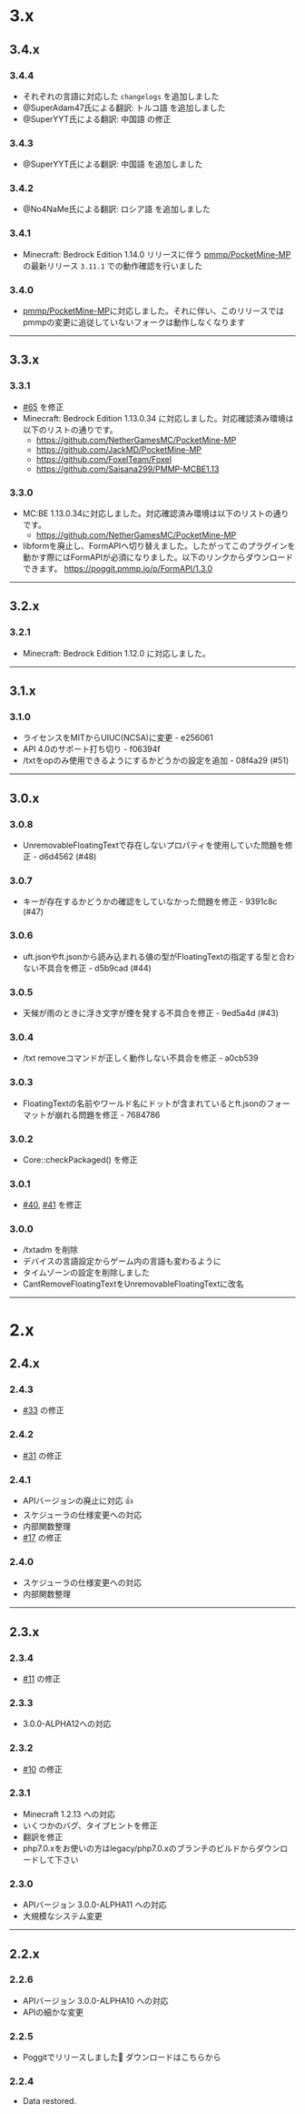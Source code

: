 # 3.x

## 3.4.x

### 3.4.4

- それぞれの言語に対応した `changelogs` を追加しました
- @SuperAdam47氏による翻訳: トルコ語 を追加しました
- @SuperYYT氏による翻訳: 中国語 の修正

### 3.4.3

- @SuperYYT氏による翻訳: 中国語 を追加しました

### 3.4.2

- @No4NaMe氏による翻訳: ロシア語 を追加しました

### 3.4.1

- Minecraft: Bedrock Edition 1.14.0 リリースに伴う [pmmp/PocketMine-MP](https://github.com/pmmp/PocketMine-MP) の最新リリース `3.11.1` での動作確認を行いました

### 3.4.0

- [pmmp/PocketMine-MP](https://github.com/pmmp/PocketMine-MP)に対応しました。それに伴い、このリリースではpmmpの変更に追従していないフォークは動作しなくなります

***

## 3.3.x

### 3.3.1

- [#65](https://github.com/fuyutsuki/Texter/issues/65) を修正
- Minecraft: Bedrock Edition 1.13.0.34 に対応しました。対応確認済み環境は以下のリストの通りです。
  * https://github.com/NetherGamesMC/PocketMine-MP
  * https://github.com/JackMD/PocketMine-MP
  * https://github.com/FoxelTeam/Foxel
  * https://github.com/Saisana299/PMMP-MCBE1.13
  
### 3.3.0

- MC:BE 1.13.0.34に対応しました。対応確認済み環境は以下のリストの通りです。
  * https://github.com/NetherGamesMC/PocketMine-MP
- libformを廃止し、FormAPIへ切り替えました。したがってこのプラグインを動かす際にはFormAPIが必須になりました。以下のリンクからダウンロードできます。
  https://poggit.pmmp.io/p/FormAPI/1.3.0

***

## 3.2.x

### 3.2.1

- Minecraft: Bedrock Edition 1.12.0 に対応しました。

***

## 3.1.x

### 3.1.0

- ライセンスをMITからUIUC(NCSA)に変更 - e256061
- API 4.0のサポート打ち切り - f06394f
- /txtをopのみ使用できるようにするかどうかの設定を追加 - 08f4a29 (#51)

***

## 3.0.x

### 3.0.8

- UnremovableFloatingTextで存在しないプロパティを使用していた問題を修正 - d6d4562 (#48)

### 3.0.7

- キーが存在するかどうかの確認をしていなかった問題を修正 - 9391c8c (#47)

### 3.0.6

- uft.jsonやft.jsonから読み込まれる値の型がFloatingTextの指定する型と合わない不具合を修正 - d5b9cad (#44)

### 3.0.5

- 天候が雨のときに浮き文字が煙を発する不具合を修正 - 9ed5a4d (#43)

### 3.0.4

- /txt removeコマンドが正しく動作しない不具合を修正 - a0cb539

### 3.0.3

- FloatingTextの名前やワールド名にドットが含まれているとft.jsonのフォーマットが崩れる問題を修正 - 7684786

### 3.0.2

- Core::checkPackaged() を修正

### 3.0.1

- [#40](https://github.com/fuyutsuki/Texter/issues/40), [#41](https://github.com/fuyutsuki/Texter/issues/41) を修正

### 3.0.0

- /txtadm を削除
- デバイスの言語設定からゲーム内の言語も変わるように
- タイムゾーンの設定を削除しました
- CantRemoveFloatingTextをUnremovableFloatingTextに改名

***

# 2.x

## 2.4.x

### 2.4.3

- [#33](https://github.com/fuyutsuki/Texter/issues/33) の修正

### 2.4.2

- [#31](https://github.com/fuyutsuki/Texter/issues/31) の修正

### 2.4.1

- APIバージョンの廃止に対応 👍
- スケジューラの仕様変更への対応
- 内部関数整理
- [#17](https://github.com/fuyutsuki/Texter/issues/17) の修正

### 2.4.0

- スケジューラの仕様変更への対応
- 内部関数整理

***

## 2.3.x

### 2.3.4

- [#11](https://github.com/fuyutsuki/Texter/issues/11) の修正

### 2.3.3

- 3.0.0-ALPHA12への対応

### 2.3.2

- [#10](https://github.com/fuyutsuki/Texter/issues/10) の修正

### 2.3.1

- Minecraft 1.2.13 への対応
- いくつかのバグ、タイプヒントを修正
- 翻訳を修正
- php7.0.xをお使いの方はlegacy/php7.0.xのブランチのビルドからダウンロードして下さい

### 2.3.0

- APIバージョン 3.0.0-ALPHA11 への対応
- 大規模なシステム変更

***

## 2.2.x

### 2.2.6

- APIバージョン 3.0.0-ALPHA10 への対応
- APIの細かな変更

### 2.2.5

- Poggitでリリースしました🎉
  ダウンロードはこちらから
  
### 2.2.4

- Data restored.